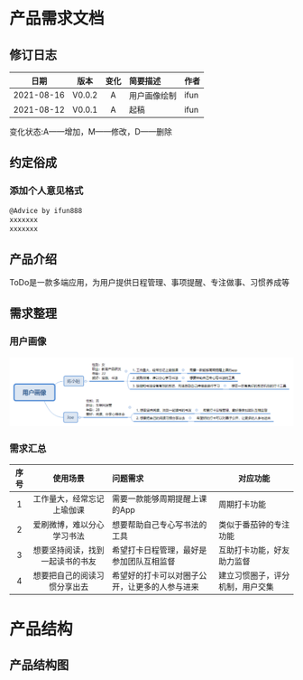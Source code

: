# 产品需求文档

## 修订日志

|    日期    |  版本  | 变化 | 简要描述     | 作者 |
| :--------: | :----: | :--: | :----------- | ---- |
| 2021-08-16 | V0.0.2 |  A   | 用户画像绘制 | ifun |
| 2021-08-12 | V0.0.1 |  A   | 起稿         | ifun |

变化状态:A——增加，M——修改，D——删除

## 约定俗成

### 添加个人意见格式

```Advice
@Advice by ifun888
xxxxxxx
xxxxxxx
```

## 产品介绍

ToDo是一款多端应用，为用户提供日程管理、事项提醒、专注做事、习惯养成等



## 需求整理



### 用户画像

![用户画像](./_image/user_profile.png)



### 需求汇总

| 序号 |             使用场景             | 问题需求                                       | 对应功能                         |
| :--: | :------------------------------: | :--------------------------------------------- | -------------------------------- |
|  1   |    工作量大，经常忘记上瑜伽课    | 需要一款能够周期提醒上课的App                  | 周期打卡功能                     |
|  2   |    爱刷微博，难以分心学习书法    | 想要帮助自己专心写书法的工具                   | 类似于番茄钟的专注功能           |
|  3   | 想要坚持阅读，找到一起读书的书友 | 希望打卡日程管理，最好是参加团队互相监督       | 互助打卡功能，好友助力监督       |
|  4   |   想要把自己的阅读习惯分享出去   | 希望好的打卡可以对圈子公开，让更多的人参与进来 | 建立习惯圈子，评分机制，用户交集 |

# 产品结构



## 产品结构图





